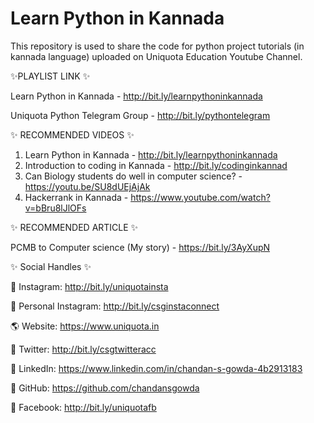 # Learn Python in Kannada
This repository is used to share the code for python project tutorials (in kannada language) uploaded on Uniquota Education Youtube Channel.

✨PLAYLIST LINK ✨

Learn Python in Kannada - http://bit.ly/learnpythoninkannada

Uniquota Python Telegram Group - http://bit.ly/pythontelegram

✨ RECOMMENDED VIDEOS ✨

1. Learn Python in Kannada - http://bit.ly/learnpythoninkannada
2. Introduction to coding in Kannada - http://bit.ly/codinginkannad
3. Can Biology students do well in computer science? - https://youtu.be/SU8dUEjAjAk
4. Hackerrank in Kannada - https://www.youtube.com/watch?v=bBru8lJlOFs

✨ RECOMMENDED ARTICLE ✨

PCMB to Computer science (My story) - https://bit.ly/3AyXupN


✨ Social Handles ✨

📸 Instagram: http://bit.ly/uniquotainsta

📸 Personal Instagram: http://bit.ly/csginstaconnect

🌎 Website: https://www.uniquota.in

📱 Twitter: http://bit.ly/csgtwitteracc

📝 LinkedIn: https://www.linkedin.com/in/chandan-s-gowda-4b2913183

📂 GitHub: https://github.com/chandansgowda

🔹 Facebook: http://bit.ly/uniquotafb

